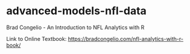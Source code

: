 # advanced-models-nfl-data
Brad Congelio - An Introduction to NFL Analytics with R

Link to Online Textbook: https://bradcongelio.com/nfl-analytics-with-r-book/
